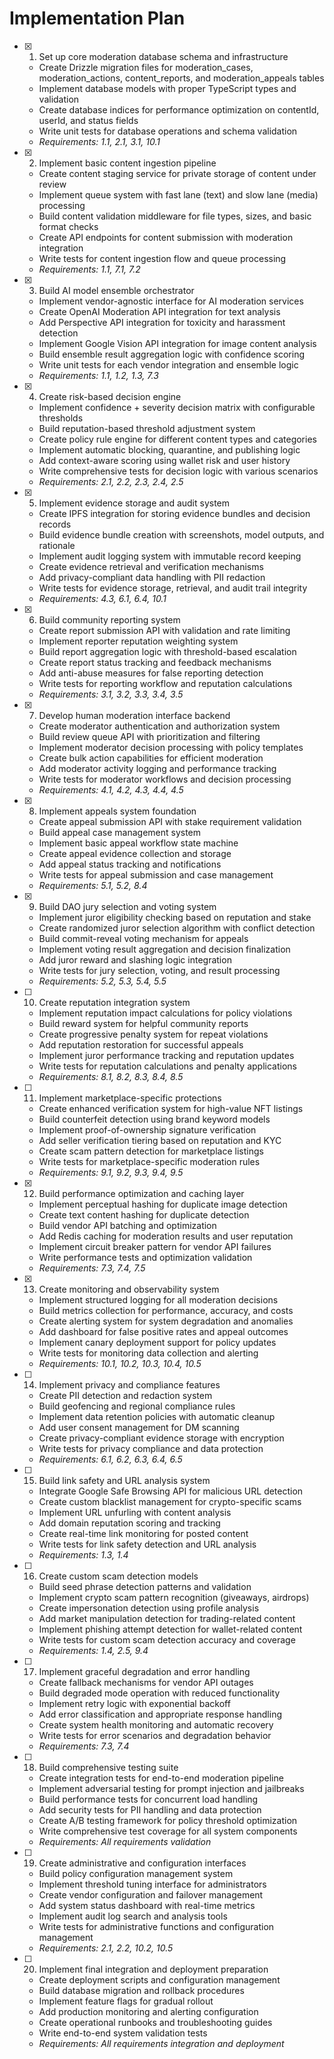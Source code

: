 
# Implementation Plan

- [x] 1. Set up core moderation database schema and infrastructure
  - Create Drizzle migration files for moderation_cases, moderation_actions, content_reports, and moderation_appeals tables
  - Implement database models with proper TypeScript types and validation
  - Create database indices for performance optimization on contentId, userId, and status fields
  - Write unit tests for database operations and schema validation
  - _Requirements: 1.1, 2.1, 3.1, 10.1_

- [x] 2. Implement basic content ingestion pipeline
  - Create content staging service for private storage of content under review
  - Implement queue system with fast lane (text) and slow lane (media) processing
  - Build content validation middleware for file types, sizes, and basic format checks
  - Create API endpoints for content submission with moderation integration
  - Write tests for content ingestion flow and queue processing
  - _Requirements: 1.1, 7.1, 7.2_

- [x] 3. Build AI model ensemble orchestrator
  - Implement vendor-agnostic interface for AI moderation services
  - Create OpenAI Moderation API integration for text analysis
  - Add Perspective API integration for toxicity and harassment detection
  - Implement Google Vision API integration for image content analysis
  - Build ensemble result aggregation logic with confidence scoring
  - Write unit tests for each vendor integration and ensemble logic
  - _Requirements: 1.1, 1.2, 1.3, 7.3_

- [x] 4. Create risk-based decision engine





  - Implement confidence + severity decision matrix with configurable thresholds
  - Build reputation-based threshold adjustment system
  - Create policy rule engine for different content types and categories
  - Implement automatic blocking, quarantine, and publishing logic
  - Add context-aware scoring using wallet risk and user history
  - Write comprehensive tests for decision logic with various scenarios
  - _Requirements: 2.1, 2.2, 2.3, 2.4, 2.5_

- [x] 5. Implement evidence storage and audit system
  - Create IPFS integration for storing evidence bundles and decision records
  - Build evidence bundle creation with screenshots, model outputs, and rationale
  - Implement audit logging system with immutable record keeping
  - Create evidence retrieval and verification mechanisms
  - Add privacy-compliant data handling with PII redaction
  - Write tests for evidence storage, retrieval, and audit trail integrity
  - _Requirements: 4.3, 6.1, 6.4, 10.1_

- [x] 6. Build community reporting system
  - Create report submission API with validation and rate limiting
  - Implement reporter reputation weighting system
  - Build report aggregation logic with threshold-based escalation
  - Create report status tracking and feedback mechanisms
  - Add anti-abuse measures for false reporting detection
  - Write tests for reporting workflow and reputation calculations
  - _Requirements: 3.1, 3.2, 3.3, 3.4, 3.5_

- [x] 7. Develop human moderation interface backend





  - Create moderator authentication and authorization system
  - Build review queue API with prioritization and filtering
  - Implement moderator decision processing with policy templates
  - Create bulk action capabilities for efficient moderation
  - Add moderator activity logging and performance tracking
  - Write tests for moderator workflows and decision processing
  - _Requirements: 4.1, 4.2, 4.3, 4.4, 4.5_

- [x] 8. Implement appeals system foundation





  - Create appeal submission API with stake requirement validation
  - Build appeal case management system
  - Implement basic appeal workflow state machine
  - Create appeal evidence collection and storage
  - Add appeal status tracking and notifications
  - Write tests for appeal submission and case management
  - _Requirements: 5.1, 5.2, 8.4_

- [x] 9. Build DAO jury selection and voting system




  - Implement juror eligibility checking based on reputation and stake
  - Create randomized juror selection algorithm with conflict detection
  - Build commit-reveal voting mechanism for appeals
  - Implement voting result aggregation and decision finalization
  - Add juror reward and slashing logic integration
  - Write tests for jury selection, voting, and result processing
  - _Requirements: 5.2, 5.3, 5.4, 5.5_

- [ ] 10. Create reputation integration system
  - Implement reputation impact calculations for policy violations
  - Build reward system for helpful community reports
  - Create progressive penalty system for repeat violations
  - Add reputation restoration for successful appeals
  - Implement juror performance tracking and reputation updates
  - Write tests for reputation calculations and penalty applications
  - _Requirements: 8.1, 8.2, 8.3, 8.4, 8.5_

- [ ] 11. Implement marketplace-specific protections
  - Create enhanced verification system for high-value NFT listings
  - Build counterfeit detection using brand keyword models
  - Implement proof-of-ownership signature verification
  - Add seller verification tiering based on reputation and KYC
  - Create scam pattern detection for marketplace listings
  - Write tests for marketplace-specific moderation rules
  - _Requirements: 9.1, 9.2, 9.3, 9.4, 9.5_

- [x] 12. Build performance optimization and caching layer





  - Implement perceptual hashing for duplicate image detection
  - Create text content hashing for duplicate detection
  - Build vendor API batching and optimization
  - Add Redis caching for moderation results and user reputation
  - Implement circuit breaker pattern for vendor API failures
  - Write performance tests and optimization validation
  - _Requirements: 7.3, 7.4, 7.5_

- [x] 13. Create monitoring and observability system





  - Implement structured logging for all moderation decisions
  - Build metrics collection for performance, accuracy, and costs
  - Create alerting system for system degradation and anomalies
  - Add dashboard for false positive rates and appeal outcomes
  - Implement canary deployment support for policy updates
  - Write tests for monitoring data collection and alerting
  - _Requirements: 10.1, 10.2, 10.3, 10.4, 10.5_

- [ ] 14. Implement privacy and compliance features
  - Create PII detection and redaction system
  - Build geofencing and regional compliance rules
  - Implement data retention policies with automatic cleanup
  - Add user consent management for DM scanning
  - Create privacy-compliant evidence storage with encryption
  - Write tests for privacy compliance and data protection
  - _Requirements: 6.1, 6.2, 6.3, 6.4, 6.5_

- [ ] 15. Build link safety and URL analysis system
  - Integrate Google Safe Browsing API for malicious URL detection
  - Create custom blacklist management for crypto-specific scams
  - Implement URL unfurling with content analysis
  - Add domain reputation scoring and tracking
  - Create real-time link monitoring for posted content
  - Write tests for link safety detection and URL analysis
  - _Requirements: 1.3, 1.4_

- [ ] 16. Create custom scam detection models
  - Build seed phrase detection patterns and validation
  - Implement crypto scam pattern recognition (giveaways, airdrops)
  - Create impersonation detection using profile analysis
  - Add market manipulation detection for trading-related content
  - Implement phishing attempt detection for wallet-related content
  - Write tests for custom scam detection accuracy and coverage
  - _Requirements: 1.4, 2.5, 9.4_

- [ ] 17. Implement graceful degradation and error handling
  - Create fallback mechanisms for vendor API outages
  - Build degraded mode operation with reduced functionality
  - Implement retry logic with exponential backoff
  - Add error classification and appropriate response handling
  - Create system health monitoring and automatic recovery
  - Write tests for error scenarios and degradation behavior
  - _Requirements: 7.3, 7.4_

- [ ] 18. Build comprehensive testing suite
  - Create integration tests for end-to-end moderation pipeline
  - Implement adversarial testing for prompt injection and jailbreaks
  - Build performance tests for concurrent load handling
  - Add security tests for PII handling and data protection
  - Create A/B testing framework for policy threshold optimization
  - Write comprehensive test coverage for all system components
  - _Requirements: All requirements validation_

- [ ] 19. Create administrative and configuration interfaces
  - Build policy configuration management system
  - Implement threshold tuning interface for administrators
  - Create vendor configuration and failover management
  - Add system status dashboard with real-time metrics
  - Implement audit log search and analysis tools
  - Write tests for administrative functions and configuration management
  - _Requirements: 2.1, 2.2, 10.2, 10.5_

- [ ] 20. Implement final integration and deployment preparation
  - Create deployment scripts and configuration management
  - Build database migration and rollback procedures
  - Implement feature flags for gradual rollout
  - Add production monitoring and alerting configuration
  - Create operational runbooks and troubleshooting guides
  - Write end-to-end system validation tests
  - _Requirements: All requirements integration and deployment_